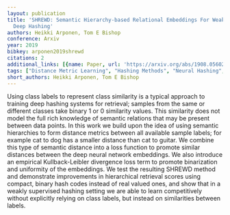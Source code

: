```yaml
---
layout: publication
title: 'SHREWD: Semantic Hierarchy-based Relational Embeddings For Weakly-supervised
  Deep Hashing'
authors: Heikki Arponen, Tom E Bishop
conference: Arxiv
year: 2019
bibkey: arponen2019shrewd
citations: 2
additional_links: [{name: Paper, url: 'https://arxiv.org/abs/1908.05602'}]
tags: ["Distance Metric Learning", "Hashing Methods", "Neural Hashing", "Supervised"]
short_authors: Heikki Arponen, Tom E Bishop
---
```

Using class labels to represent class similarity is a typical approach to
training deep hashing systems for retrieval; samples from the same or different
classes take binary 1 or 0 similarity values. This similarity does not model
the full rich knowledge of semantic relations that may be present between data
points. In this work we build upon the idea of using semantic hierarchies to
form distance metrics between all available sample labels; for example cat to
dog has a smaller distance than cat to guitar. We combine this type of semantic
distance into a loss function to promote similar distances between the deep
neural network embeddings. We also introduce an empirical Kullback-Leibler
divergence loss term to promote binarization and uniformity of the embeddings.
We test the resulting SHREWD method and demonstrate improvements in
hierarchical retrieval scores using compact, binary hash codes instead of real
valued ones, and show that in a weakly supervised hashing setting we are able
to learn competitively without explicitly relying on class labels, but instead
on similarities between labels.